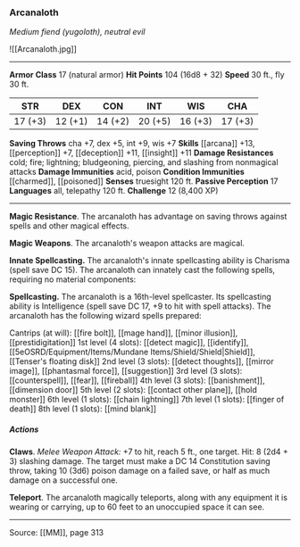 ### Arcanaloth
_Medium fiend (yugoloth), neutral evil_

![[Arcanaloth.jpg]]




---

**Armor Class** 17 (natural armor)
**Hit Points** 104 (16d8 + 32)
**Speed** 30 ft., fly 30 ft.

| STR     | DEX     | CON     | INT     | WIS     | CHA     |
|---------|---------|---------|---------|---------|---------|
| 17 (+3) | 12 (+1) | 14 (+2) | 20 (+5) | 16 (+3) | 17 (+3) |

**Saving Throws** cha +7, dex +5, int +9, wis +7
**Skills** [[arcana]] +13, [[perception]] +7, [[deception]] +11, [[insight]] +11
**Damage Resistances** cold; fire; lightning; bludgeoning, piercing, and slashing from nonmagical attacks
**Damage Immunities** acid, poison
**Condition Immunities** [[charmed]], [[poisoned]]
**Senses** truesight 120 ft.
**Passive Perception** 17
**Languages** all, telepathy 120 ft.
**Challenge** 12 (8,400 XP)

---

**Magic Resistance**. The arcanaloth has advantage on saving throws against spells and other magical effects.

**Magic Weapons**. The arcanaloth's weapon attacks are magical.

**Innate Spellcasting.** The arcanaloth's innate spellcasting ability is Charisma (spell save DC 15). The arcanaloth can innately cast the following spells, requiring no material components:

**Spellcasting.** The arcanaloth is a 16th-level spellcaster. Its spellcasting ability is Intelligence (spell save DC 17, +9 to hit with spell attacks). The arcanaloth has the following wizard spells prepared:

Cantrips (at will): [[fire bolt]], [[mage hand]], [[minor illusion]], [[prestidigitation]]
1st level (4 slots): [[detect magic]], [[identify]], [[5eOSRD/Equipment/Items/Mundane Items/Shield/Shield|Shield]], [[Tenser's floating disk]]
2nd level (3 slots): [[detect thoughts]], [[mirror image]], [[phantasmal force]], [[suggestion]]
3rd level (3 slots): [[counterspell]], [[fear]], [[fireball]]
4th level (3 slots): [[banishment]], [[dimension door]]
5th level (2 slots): [[contact other plane]], [[hold monster]]
6th level (1 slots): [[chain lightning]]
7th level (1 slots): [[finger of death]]
8th level (1 slots): [[mind blank]]

##### Actions
**Claws**. _Melee Weapon Attack:_ +7 to hit, reach 5 ft., one target. Hit: 8 (2d4 + 3) slashing damage. The target must make a DC 14 Constitution saving throw, taking 10 (3d6) poison damage on a failed save, or half as much damage on a successful one.

**Teleport**. The arcanaloth magically teleports, along with any equipment it is wearing or carrying, up to 60 feet to an unoccupied space it can see.


---

Source: [[MM]], page 313